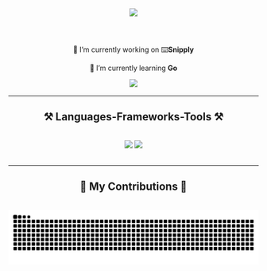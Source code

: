 

<h1 align="center">
    <img src="https://readme-typing-svg.herokuapp.com/?font=Righteous&size=35&center=true&vCenter=true&width=500&height=70&duration=4000&lines=Hi+There!+👋;+I'm+Sergey!;" />
</h1>



<br/>

<div align="center">
 
 🔭 I’m currently working on ⌨️**Snipply**
 
 🌱 I’m currently learning **Go**





 </div>
 
<div align="center"> 
  <a href="mailto:sergeysudakovworks@gmail.com">
    <img src="https://img.shields.io/badge/Gmail-333333?style=for-the-badge&logo=gmail&logoColor=red" />
  </a>
 
    
 <!-- <a href="https://edisss1.github.io" target="_blank">
     <img src="https://img.shields.io/badge/Portfolio-FF5722?style=for-the-badge&logo=todoist&logoColor=white" target="_blank" /> <!-- sqlite, safari, google-chrome are other good icon options
  </a>  -->
</div>

 <hr/>
 
<h2 align="center">⚒️ Languages-Frameworks-Tools ⚒️</h2>
<br/>
<div align="center">
    <img src="https://skillicons.dev/icons?i=react,html,css,vscode,github,figma,tailwind,git,webstorm" />
    <img src="https://skillicons.dev/icons?i=javascript,typescript,firebase,go,redux" /><br>
</div>

<br/>
<hr/>

<div align="center">
  <h2>🐍 My Contributions 🐍</h2>
  <br>
  <img alt="snake eating my contributions" src="https://raw.githubusercontent.com/edisss1/edisss1/output/github-contribution-grid-snake.svg" />
  
  <br/><br/><br/>
</div


